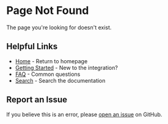 # Page Not Found

The page you're looking for doesn't exist.

## Helpful Links

- [Home](index.md) - Return to homepage
- [Getting Started](getting-started.md) - New to the integration?
- [FAQ](faq.md) - Common questions
- [Search](index.md#__search) - Search the documentation

## Report an Issue

If you believe this is an error, please [open an issue](https://github.com/rknightion/autopi-ha/issues) on GitHub.